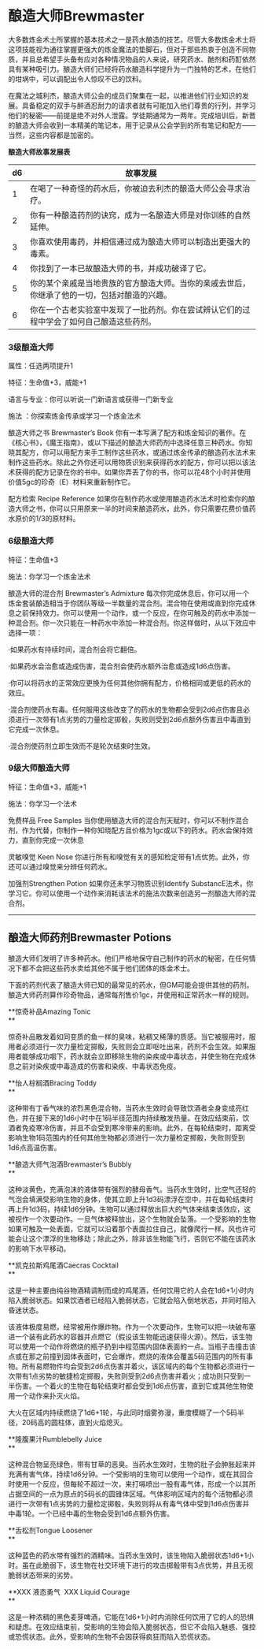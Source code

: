 # 酿造大师Brewmaster 

大多数炼金术士所掌握的基本技术之一是药水酿造的技艺。尽管大多数炼金术士将这项技能视为通往掌握更强大的炼金魔法的垫脚石，但对于那些热衷于创造不同物质，并且总希望手头备有应对各种情况物品的人来说，研究药水、酏剂和药酊依然具有某种吸引力。酿造大师们已经将药水酿造科学提升为一门独特的艺术，在他们的坩埚中，可以调配出令人惊叹不已的饮料。

在魔法之城利杰，酿造大师公会的成员们聚集在一起，以推进他们行业知识的发展。具备稳定的双手与醉酒忍耐力的请求者就有可能加入他们尊贵的行列，并学习他们的秘密——前提是绝不对外人泄露。学徒期通常为一两年。完成培训后，新晋的酿造大师会收到一本精美的笔记本，用于记录从公会学到的所有笔记和配方——当然，这些内容都是加密的。

**酿造大师故事发展表**

<table>
<thead>
<tr class="header">
<th>d6</th>
<th>故事发展</th>
</tr>
</thead>
<tbody>
<tr class="odd">
<td>1</td>
<td>在喝了一种奇怪的药水后，你被迫去利杰的酿造大师公会寻求治疗。</td>
</tr>
<tr class="even">
<td>2</td>
<td>你有一种酿造药剂的诀窍，成为一名酿造大师是对你训练的自然延伸。</td>
</tr>
<tr class="odd">
<td>3</td>
<td>你喜欢使用毒药，并相信通过成为酿造大师可以制造出更强大的毒素。</td>
</tr>
<tr class="even">
<td>4</td>
<td>你找到了一本已故酿造大师的书，并成功破译了它。</td>
</tr>
<tr class="odd">
<td>5</td>
<td>你的某个亲戚是当地贵族的官方酿造大师。当你的亲戚去世后，你继承了他的一切，包括对酿造的兴趣。</td>
</tr>
<tr class="even">
<td>6</td>
<td>你在一个古老实验室中发现了一批药剂。你在尝试辨认它们的过程中学会了如何自己酿造这些药剂。</td>
</tr>
</tbody>
</table>

### 3级酿造大师 

属性：任选两项提升1  

特征：生命值+3，威能+1  

语言与专业：你可以听说一门新语言或获得一门新专业  

施法 ：你探索炼金传承或学习一个炼金法术  

酿造大师之书 Brewmaster’s Book
你有一本写满了配方和炼金知识的著作。在《核心书》，《魔王指南》，或以下描述的酿造大师药剂中选择任意三种药水。你知晓其配方，你可以用配方来手工制作这些药水，或通过炼金传承的酿造药水法术来制作这些药水。除此之外你还可以用物质识别来获得药水的配方，你可以把以该法术获得的配方记录在你的书中。如果你弄丢了你的书，你可以花48个小时并使用价值5gc的珍奇（E）材料来重新制作它。  

配方检索 Recipe Reference
如果你在制作药水或使用酿造药水法术时检索你的酿造大师之书，你可以只用原来一半的时间来酿造药水，此外，你只需要花费价值药水原价的1/3的原材料。

### 6级酿造大师 

特征：生命值+3  

施法：你学习一个炼金法术  

酿造大师的混合剂 Brewmaster’s Admixture
每次你完成休息后，你可以用一个炼金套装酿造相当于你团队等级一半数量的混合剂。混合物在使用或直到你完成休息之前保持效力。你可以使用一个动作，或一个反应，在你可触及的药水中添加一种混合剂。你一次只能在一种药水中添加一种混合剂。你这样做时，从以下效应中选择一项：  

·如果药水有持续时间，混合剂会将它翻倍。  

·如果药水会治愈或造成伤害，混合剂会使药水额外治愈或造成1d6点伤害。  

·你可以将药水的正常效应更换为任何其他你拥有配方，价格相同或更低的药水的效应。  

·混合剂使药水有毒。任何服用这些改变了的药水的生物都会受到2d6点伤害且必须进行一次带有1点劣势的力量检定掷骰，失败则受到2d6点额外伤害且中毒直到它完成一次休息。  

·混合剂使药剂立即生效而不是轮次结束时生效。

### 9级大师酿造大师 

特征：生命值+3，威能+1  

施法：你学习一个法术  

免费样品 Free Samples
当你使用酿造大师的混合剂天赋时，你可以不制作混合剂，作为代替，你制作一种你知晓配方且价格为1gc或以下的药水。药水会保持效力，直到你完成一次休息  

灵敏嗅觉 Keen Nose
你进行所有和嗅觉有关的感知检定带有1点优势。此外，你还可以通过嗅觉来分辨任何药水。  

加强剂Strengthen Potion 如果你还未学习物质识别Identify
SubstancE法术，你学习它。你可以使用一个动作来消耗该法术的施法次数来创造另一剂酿造大师的混合剂。

------------------------------------------------------------------------

## 酿造大师药剂Brewmaster Potions 

酿造大师们发明了许多种药水。他们严格地保守自己制作的药水的秘密，在任何情况下都不会把这些药水卖给其他不属于他们团体的炼金术士。  

下面的药剂代表了酿造大师已知的最常见的药水，但GM可能会提供其他的药剂。酿造大师药剂算作珍奇物品，通常每剂售价1gc，并使用和正常药水一样的规则。

**惊奇补品Amazing Tonic  
**

惊奇补品散发着如同变质的鱼一样的臭味，粘稠又稀薄的质感。当它被服用时，服用者必须进行一次力量检定掷骰，失败则会立即呕吐出来，药剂不会生效。如果服用者能够成功咽下，药水就会立即移除生物的染疾或中毒状态，并使生物在完成休息之前对染疾或中毒造成的伤害和染疾、中毒状态免疫。

**怡人棕榈酒Bracing Toddy  
**

这种带有丁香气味的浓烈黑色混合物，当药水生效时会导致饮酒者全身变成亮红色，并在接下来的1d6小时中在1码半径范围内持续散发热量。在效应结束前，饮酒者免疫寒冷伤害，并且不会受到寒冷带来的影响。此外，在每轮结束时，距离受影响生物1码范围内的任何其他生物都必须进行一次力量检定掷骰，失败则受到1d6点高温伤害。

**酿造大师气泡酒Brewmaster’s Bubbly  
**

这种淡黄色，充满泡沫的液体带有强烈的酵母香气。当药水生效时，比空气还轻的气泡会填满受影响生物的身体，使其立即上升1d3码漂浮在空中，并在每轮结束时再上升1d3码，持续1d6分钟。生物可以通过释放出巨大的气体来结束该效应，这被视作一个次要动作。一旦气体被释放出，这个生物就会坠落。一个受影响的生物如果可触及一处表面，它就可以沿着那个表面拉住自己，就像爬行一样。风也许可能会让这个漂浮的生物移动；除此之外，除非该生物能飞行，否则它不能在该药水的影响下水平移动。

**凯克拉斯鸡尾酒Caecras Cocktail  
**

这是一种主要由纯谷物酒精调制而成的鸡尾酒，任何饮用它的人会在1d6+1小时内陷入脆弱状态。如果饮酒者已经陷入脆弱状态，它就会陷入倒地状态，并同时陷入昏迷状态。  

该液体极度易燃，经常被用作爆炸物。作为一个次要动作，生物可以把一块破布塞进一个装有此药水的容器并点燃它（假设该生物能迅速获得火源）。然后，该生物可以使用一个动作将燃烧的瓶子扔到中程范围内固体表面的一点。当瓶子击撞击该点或在那之前撞到固体表面时，它会爆炸，燃烧的液体会覆盖5码范围内的所有事物。所有易燃物件均会受到2d6点伤害并着火，该区域内的每个生物都必须进行一次带有1点劣势的敏捷检定掷骰，失败则受到2d6点伤害并着火；成功则只受到一半伤害。一个着火的生物在每轮结束时都会受到1d6点伤害，直到它或其他生物使用一个动作来扑灭火焰。  

大火在区域内持续燃烧了1d6+1轮，与此同时烟雾弥漫，重度模糊了一个5码半径，20码高的圆柱体，直到火焰熄灭。

**隆腹果汁Rumblebelly Juice  
**

这种混合物呈亮绿色，带有甘草的恶臭。当药水生效时，生物的肚子会肿胀起来并充满有害气体，持续1d6分钟。一个受影响的生物可以使用一个动作，或在其回合时使用一个反应，但每轮不超过一次，来打嗝喷出一股有毒气体，形成一个以其所占据空间的一点为原点的5码长的圆锥体区域。气体影响区域内的每个活物都必须进行一次带有1点劣势的力量检定掷骰，失败则将从有毒气体中受到1d6点伤害并中毒1轮。一个已经中毒的生物会受到1d6点额外伤害。

**舌松剂Tongue Loosener  
**

这种蓝色的药水带有强烈的酒精味。当药水生效时，该生物陷入脆弱状态1d6+1小时。虽在此脆弱下，该生物在社交环境下进行的攻击掷骰带有3点优势，并且无视脆弱状态带来的劣势。

**XXX 液态勇气  XXX Liquid Courage  
**

这是一种浓稠的黑色麦芽啤酒，它能在1d6+1小时内消除任何饮用了它的人的恐惧和疑虑。在效应结束前，受影响的生物会陷入脆弱状态，但它不会陷入魅惑、强控或恐慌状态。此外，受影响的生物不会因获得疯狂而陷入恐慌状态。
